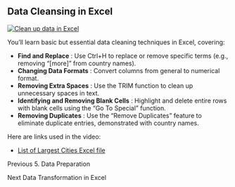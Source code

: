 ## Data Cleansing in Excel

[![Clean up data in
Excel](https://i.ytimg.com/vi_webp/7du7xkqeu4s/sddefault.webp)](https://youtu.be/7du7xkqeu4s)

You’ll learn basic but essential data cleaning techniques in Excel, covering:

  * **Find and Replace** : Use Ctrl+H to replace or remove specific terms (e.g., removing “[more]” from country names).
  * **Changing Data Formats** : Convert columns from general to numerical format.
  * **Removing Extra Spaces** : Use the TRIM function to clean up unnecessary spaces in text.
  * **Identifying and Removing Blank Cells** : Highlight and delete entire rows with blank cells using the “Go To Special” function.
  * **Removing Duplicates** : Use the “Remove Duplicates” feature to eliminate duplicate entries, demonstrated with country names.

Here are links used in the video:

  * [List of Largest Cities Excel file](https://docs.google.com/spreadsheets/d/1jl8tHGoxmIba4J78aJVfT9jtZv7lfCbV/view)

Previous 5\. Data Preparation

Next Data Transformation in Excel

